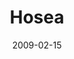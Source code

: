 ---
layout: message
category: message
series: "Lost Books"
title: "Hosea"
date: 2009-02-15
audio-description: "Chuck Mingo shares the story of Hosea and a God who demands fidelity."
audio: "http://s3.amazonaws.com/crossroadsaudiomessages/LostBooks6.mp3"
audio-title: "Lost Books&#58; Hosea"
audio-duration: "33&#58;54"
video-description: "Chuck Mingo shares the story of Hosea and a God who demands fidelity."
video-title: "Lost Books&#58; Hosea"
video: "https://s3.amazonaws.com/crossroadsvideomessages/LostBooks6.mp4"
video-poster: "https://www.crossroads.net/uploadedfiles/LostBooks6-still.jpg"
notes-description: " "
notes: "http://www.crossroads.net/players/media/hq/SN_02_14-15_09.pdf "
notes-title: "Lost Books&#58; Hosea (Study Notes)"
---